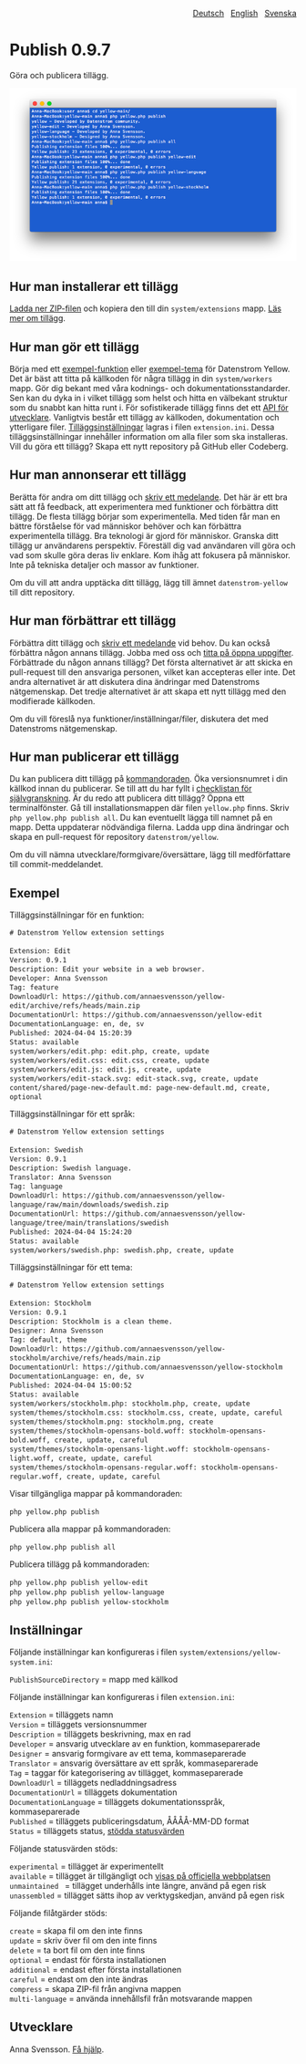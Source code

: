 <p align="right"><a href="README-de.md">Deutsch</a> &nbsp; <a href="README.md">English</a> &nbsp; <a href="README-sv.md">Svenska</a></p>

# Publish 0.9.7

Göra och publicera tillägg.

<p align="center"><img src="SCREENSHOT.png" alt="Skärmdump"></p>

## Hur man installerar ett tillägg

[Ladda ner ZIP-filen](https://github.com/annaesvensson/yellow-publish/archive/refs/heads/main.zip) och kopiera den till din `system/extensions` mapp. [Läs mer om tillägg](https://github.com/annaesvensson/yellow-update/tree/main/README-sv.md).

## Hur man gör ett tillägg

Börja med ett [exempel-funktion](https://github.com/datenstrom/yellow-newfeature) eller [exempel-tema](https://github.com/datenstrom/yellow-newtheme) för Datenstrom Yellow. Det är bäst att titta på källkoden för några tillägg in din `system/workers` mapp. Gör dig bekant med våra kodnings- och dokumentationsstandarder. Sen kan du dyka in i vilket tillägg som helst och hitta en välbekant struktur som du snabbt kan hitta runt i. För sofistikerade tillägg finns det ett [API för utvecklare](https://datenstrom.se/sv/yellow/help/api-for-developers). Vanligtvis består ett tillägg av källkoden, dokumentation och ytterligare filer. [Tilläggsinställningar](#inställningar) lagras i filen `extension.ini`. Dessa tilläggsinställningar innehåller information om alla filer som ska installeras. Vill du göra ett tillägg? Skapa ett nytt repository på GitHub eller Codeberg.

## Hur man annonserar ett tillägg

Berätta för andra om ditt tillägg och [skriv ett medelande](https://github.com/datenstrom/community/discussions/categories/see-what-s-new?discussions_q=sort%3Adate_created+category%3A%22See+what%27s+new%22). Det här är ett bra sätt att få feedback, att experimentera med funktioner och förbättra ditt tillägg. De flesta tillägg börjar som experimentella. Med tiden får man en bättre förståelse för vad människor behöver och kan förbättra experimentella tillägg. Bra teknologi är gjord för människor. Granska ditt tillägg ur användarens perspektiv. Föreställ dig vad användaren vill göra och vad som skulle göra deras liv enklare. Kom ihåg att fokusera på människor. Inte på tekniska detaljer och massor av funktioner.

Om du vill att andra upptäcka ditt tillägg, lägg till ämnet `datenstrom-yellow` till ditt repository.

## Hur man förbättrar ett tillägg

Förbättra ditt tillägg och [skriv ett medelande](https://github.com/datenstrom/community/discussions/categories/see-what-s-new?discussions_q=sort%3Adate_created+category%3A%22See+what%27s+new%22) vid behov. Du kan också förbättra någon annans tillägg. Jobba med oss och [titta på öppna uppgifter](https://github.com/datenstrom/yellow/blob/main/TASKLIST.md). Förbättrade du någon annans tillägg? Det första alternativet är att skicka en pull-request till den ansvariga personen, vilket kan accepteras eller inte. Det andra alternativet är att diskutera dina ändringar med Datenstroms nätgemenskap. Det tredje alternativet är att skapa ett nytt tillägg med den modifierade källkoden.

Om du vill föreslå nya funktioner/inställningar/filer, diskutera det med Datenstroms nätgemenskap.

## Hur man publicerar ett tillägg

Du kan publicera ditt tillägg på [kommandoraden](https://github.com/annaesvensson/yellow-core/tree/main/README-sv.md). Öka versionsnumret i din källkod innan du publicerar. Se till att du har fyllt i [checklistan för självgranskning](self-review-checklist.md). Är du redo att publicera ditt tillägg? Öppna ett terminalfönster. Gå till installationsmappen där filen `yellow.php` finns. Skriv `php yellow.php publish all`. Du kan eventuellt lägga till namnet på en mapp. Detta uppdaterar nödvändiga filerna. Ladda upp dina ändringar och skapa en pull-request för repository `datenstrom/yellow`.

Om du vill nämna utvecklare/formgivare/översättare, lägg till medförfattare till commit-meddelandet.

## Exempel

Tilläggsinställningar för en funktion:

~~~
# Datenstrom Yellow extension settings

Extension: Edit
Version: 0.9.1
Description: Edit your website in a web browser.
Developer: Anna Svensson
Tag: feature
DownloadUrl: https://github.com/annaesvensson/yellow-edit/archive/refs/heads/main.zip
DocumentationUrl: https://github.com/annaesvensson/yellow-edit
DocumentationLanguage: en, de, sv
Published: 2024-04-04 15:20:39
Status: available
system/workers/edit.php: edit.php, create, update
system/workers/edit.css: edit.css, create, update
system/workers/edit.js: edit.js, create, update
system/workers/edit-stack.svg: edit-stack.svg, create, update
content/shared/page-new-default.md: page-new-default.md, create, optional
~~~

Tilläggsinställningar för ett språk:

~~~
# Datenstrom Yellow extension settings

Extension: Swedish
Version: 0.9.1
Description: Swedish language.
Translator: Anna Svensson
Tag: language
DownloadUrl: https://github.com/annaesvensson/yellow-language/raw/main/downloads/swedish.zip
DocumentationUrl: https://github.com/annaesvensson/yellow-language/tree/main/translations/swedish
Published: 2024-04-04 15:24:20
Status: available
system/workers/swedish.php: swedish.php, create, update
~~~

Tilläggsinställningar för ett tema:

~~~
# Datenstrom Yellow extension settings

Extension: Stockholm
Version: 0.9.1
Description: Stockholm is a clean theme.
Designer: Anna Svensson
Tag: default, theme
DownloadUrl: https://github.com/annaesvensson/yellow-stockholm/archive/refs/heads/main.zip
DocumentationUrl: https://github.com/annaesvensson/yellow-stockholm
DocumentationLanguage: en, de, sv
Published: 2024-04-04 15:00:52
Status: available
system/workers/stockholm.php: stockholm.php, create, update
system/themes/stockholm.css: stockholm.css, create, update, careful
system/themes/stockholm.png: stockholm.png, create
system/themes/stockholm-opensans-bold.woff: stockholm-opensans-bold.woff, create, update, careful
system/themes/stockholm-opensans-light.woff: stockholm-opensans-light.woff, create, update, careful
system/themes/stockholm-opensans-regular.woff: stockholm-opensans-regular.woff, create, update, careful
~~~

Visar tillgängliga mappar på kommandoraden:

`php yellow.php publish`  

Publicera alla mappar på kommandoraden:

`php yellow.php publish all`  

Publicera tillägg på kommandoraden:

`php yellow.php publish yellow-edit`  
`php yellow.php publish yellow-language`  
`php yellow.php publish yellow-stockholm`  

## Inställningar

Följande inställningar kan konfigureras i filen `system/extensions/yellow-system.ini`:

`PublishSourceDirectory` = mapp med källkod  

Följande inställningar kan konfigureras i filen `extension.ini`:

`Extension` = tilläggets namn  
`Version` = tilläggets versionsnummer  
`Description` = tilläggets beskrivning, max en rad  
`Developer` = ansvarig utvecklare av en funktion, kommaseparerade  
`Designer` = ansvarig formgivare av ett tema, kommaseparerade  
`Translator` = ansvarig översättare av ett språk, kommaseparerade  
`Tag` = taggar för kategorisering av tillägget, kommaseparerade  
`DownloadUrl` = tilläggets nedladdningsadress  
`DocumentationUrl` = tilläggets dokumentation  
`DocumentationLanguage` = tilläggets dokumentationsspråk, kommaseparerade  
`Published` = tilläggets publiceringsdatum, ÅÅÅÅ-MM-DD format  
`Status` = tilläggets status, [stödda statusvärden](#inställningar-status)  

<a id="inställningar-status"></a>Följande statusvärden stöds:

`experimental` = tillägget är experimentellt  
`available` = tillägget är tillgängligt och [visas på officiella webbplatsen](https://datenstrom.se/sv/yellow/extensions/)  
`unmaintained ` = tillägget underhålls inte längre, använd på egen risk  
`unassembled` = tillägget sätts ihop av verktygskedjan, använd på egen risk  

<a id="inställningar-actions"></a> Följande filåtgärder stöds:

`create` = skapa fil om den inte finns  
`update` = skriv över fil om den inte finns  
`delete` = ta bort fil om den inte finns  
`optional` = endast för första installationen  
`additional` = endast efter första installationen  
`careful` = endast om den inte ändras  
`compress` = skapa ZIP-fil från angivna mappen  
`multi-language` = använda innehållsfil från motsvarande mappen  

## Utvecklare

Anna Svensson. [Få hjälp](https://datenstrom.se/sv/yellow/help/).
